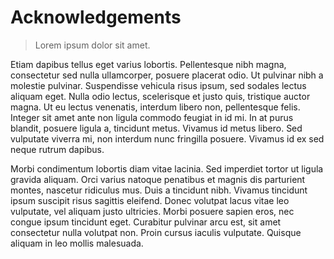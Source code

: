 # Acknowledgements 

> Lorem ipsum dolor sit amet. 

Etiam dapibus tellus eget varius lobortis. Pellentesque nibh magna, consectetur sed nulla ullamcorper, posuere placerat odio. Ut pulvinar nibh a molestie pulvinar. Suspendisse vehicula risus ipsum, sed sodales lectus aliquam eget. Nulla odio lectus, scelerisque et justo quis, tristique auctor magna. Ut eu lectus venenatis, interdum libero non, pellentesque felis. Integer sit amet ante non ligula commodo feugiat in id mi. In at purus blandit, posuere ligula a, tincidunt metus. Vivamus id metus libero. Sed vulputate viverra mi, non interdum nunc fringilla posuere. Vivamus id ex sed neque rutrum dapibus.

Morbi condimentum lobortis diam vitae lacinia. Sed imperdiet tortor ut ligula gravida aliquam. Orci varius natoque penatibus et magnis dis parturient montes, nascetur ridiculus mus. Duis a tincidunt nibh. Vivamus tincidunt ipsum suscipit risus sagittis eleifend. Donec volutpat lacus vitae leo vulputate, vel aliquam justo ultricies. Morbi posuere sapien eros, nec congue ipsum tincidunt eget. Curabitur pulvinar arcu est, sit amet consectetur nulla volutpat non. Proin cursus iaculis vulputate. Quisque aliquam in leo mollis malesuada. 